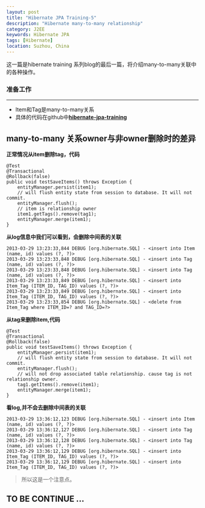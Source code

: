 ```yaml
---
layout: post
title: "Hibernate JPA Training-5"
description: "Hibernate many-to-many relationship"
category: J2EE 
keywords: Hibernate JPA
tags: [Hibernate]
location: Suzhou, China
---
```


这一篇是hibernate training 系列blog的最后一篇，将介绍many-to-many关联中的各种操作。

### 准备工作
---

- Item和Tag是many-to-many关系
- 具体的代码在github中[**hibernate-jpa-training**](https://github.com/tim-tang/hibernate-jpa-training)

## many-to-many 关系owner与非owner删除时的差异

**正常情况从item删除tag，代码**

	@Test
    @Transactional
    @Rollback(false)
    public void testSaveItems() throws Exception {
        entityManager.persist(item1);
        // will flush entity state from session to database. It will not commit.
        entityManager.flush();
        // item is relationship owner
        item1.getTags().remove(tag1);
        entityManager.merge(item1);
    }

**从log信息中我们可以看到，会删除中间表的关联**

    2013-03-29 13:23:33,844 DEBUG [org.hibernate.SQL] - <insert into Item (name, id) values (?, ?)>
    2013-03-29 13:23:33,848 DEBUG [org.hibernate.SQL] - <insert into Tag (name, id) values (?, ?)>
    2013-03-29 13:23:33,848 DEBUG [org.hibernate.SQL] - <insert into Tag (name, id) values (?, ?)>
    2013-03-29 13:23:33,849 DEBUG [org.hibernate.SQL] - <insert into Item_Tag (ITEM_ID, TAG_ID) values (?, ?)>
    2013-03-29 13:23:33,849 DEBUG [org.hibernate.SQL] - <insert into Item_Tag (ITEM_ID, TAG_ID) values (?, ?)>
    2013-03-29 13:23:33,854 DEBUG [org.hibernate.SQL] - <delete from Item_Tag where ITEM_ID=? and TAG_ID=?>

**从tag来删除item,代码**
    
    @Test
    @Transactional
    @Rollback(false)
    public void testSaveItems() throws Exception {
        entityManager.persist(item1);
        // will flush entity state from session to database. It will not commit.
        entityManager.flush();
        // will not drop associated table relationship. cause tag is not relationship owner.
        tag1.getItems().remove(item1);
        entityManager.merge(item1);
    }

**看log,并不会去删除中间表的关联**

    2013-03-29 13:36:12,123 DEBUG [org.hibernate.SQL] - <insert into Item (name, id) values (?, ?)>
    2013-03-29 13:36:12,127 DEBUG [org.hibernate.SQL] - <insert into Tag (name, id) values (?, ?)>
    2013-03-29 13:36:12,128 DEBUG [org.hibernate.SQL] - <insert into Tag (name, id) values (?, ?)>
    2013-03-29 13:36:12,129 DEBUG [org.hibernate.SQL] - <insert into Item_Tag (ITEM_ID, TAG_ID) values (?, ?)>
    2013-03-29 13:36:12,129 DEBUG [org.hibernate.SQL] - <insert into Item_Tag (ITEM_ID, TAG_ID) values (?, ?)>

> 所以这是一个注意点。

## TO BE CONTINUE ...
